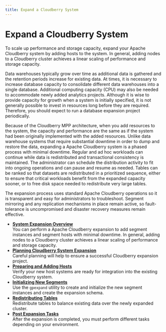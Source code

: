 ```yaml
---
title: Expand a Cloudberry System
---
```


# Expand a Cloudberry System

To scale up performance and storage capacity, expand your Apache Cloudberry system by adding hosts to the system. In general, adding nodes to a Cloudberry cluster achieves a linear scaling of performance and storage capacity.

Data warehouses typically grow over time as additional data is gathered and the retention periods increase for existing data. At times, it is necessary to increase database capacity to consolidate different data warehouses into a single database. Additional computing capacity (CPU) may also be needed to accommodate newly added analytics projects. Although it is wise to provide capacity for growth when a system is initially specified, it is not generally possible to invest in resources long before they are required. Therefore, you should expect to run a database expansion project periodically.

Because of the Cloudberry MPP architecture, when you add resources to the system, the capacity and performance are the same as if the system had been originally implemented with the added resources. Unlike data warehouse systems that require substantial downtime in order to dump and restore the data, expanding a Apache Cloudberry system is a phased process with minimal downtime. Regular and ad hoc workloads can continue while data is redistributed and transactional consistency is maintained. The administrator can schedule the distribution activity to fit into ongoing operations and can pause and resume as needed. Tables can be ranked so that datasets are redistributed in a prioritized sequence, either to ensure that critical workloads benefit from the expanded capacity sooner, or to free disk space needed to redistribute very large tables.

The expansion process uses standard Apache Cloudberry operations so it is transparent and easy for administrators to troubleshoot. Segment mirroring and any replication mechanisms in place remain active, so fault-tolerance is uncompromised and disaster recovery measures remain effective.

- **[System Expansion Overview](./expand-a-db-system.md)**  
You can perform a Apache Cloudberry expansion to add segment instances and segment hosts with minimal downtime. In general, adding nodes to a Cloudberry cluster achieves a linear scaling of performance and storage capacity.
- **[Planning Cloudberry System Expansion](./plan-system-expansion.md)**  
Careful planning will help to ensure a successful Cloudberry expansion project.
- **[Preparing and Adding Hosts](./prepare-and-add-hosts.md)**  
Verify your new host systems are ready for integration into the existing Cloudberry system.
- **[Initializing New Segments](./initialize-new-segments.md)**  
Use the `gpexpand` utility to create and initialize the new segment instances and create the expansion schema.
- **[Redistributing Tables](./redistribute-tables.md)**  
Redistribute tables to balance existing data over the newly expanded cluster.
- **[Post Expansion Tasks](./post-expansion-tasks.md)**  
After the expansion is completed, you must perform different tasks depending on your environment.
